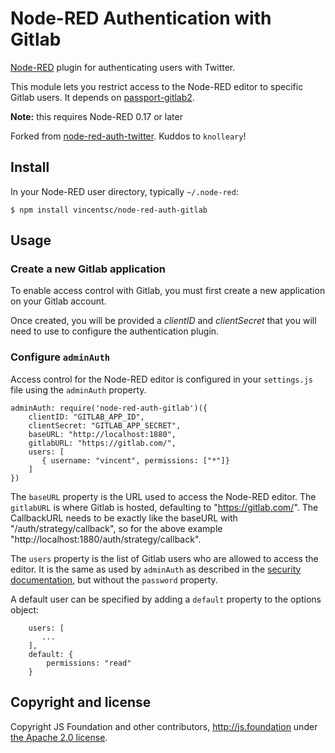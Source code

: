 # Node-RED Authentication with Gitlab

[Node-RED](https://nodered.org) plugin for authenticating users with Twitter.

This module lets you restrict access to the Node-RED editor to specific Gitlab users. It depends on [passport-gitlab2](http://www.passportjs.org/packages/passport-gitlab2/).


**Note:** this requires Node-RED 0.17 or later

Forked from [node-red-auth-twitter](https://github.com/node-red/node-red-auth-twitter). Kuddos to `knolleary`!

## Install

In your Node-RED user directory, typically `~/.node-red`:

    $ npm install vincentsc/node-red-auth-gitlab

## Usage

### Create a new Gitlab application

To enable access control with Gitlab, you must first create a new application on your Gitlab account. 

Once created, you will be provided a _clientID_ and _clientSecret_ that you will need to use to configure the authentication plugin.

### Configure `adminAuth`

Access control for the Node-RED editor is configured in your `settings.js` file
using the `adminAuth` property.

    adminAuth: require('node-red-auth-gitlab')({
        clientID: "GITLAB_APP_ID",
        clientSecret: "GITLAB_APP_SECRET",
        baseURL: "http://localhost:1880",
        gitlabURL: "https://gitlab.com/",
        users: [
           { username: "vincent", permissions: ["*"]}
        ]
    })

The `baseURL` property is the URL used to access the Node-RED editor. The `gitlabURL` is where Gitlab is hosted, defaulting to "https://gitlab.com/". The CallbackURL needs to be exactly like the baseURL with "/auth/strategy/callback", so for the above example "http://localhost:1880/auth/strategy/callback".

The `users` property is the list of Gitlab users who are allowed to access the
editor. It is the same as used by `adminAuth` as described in the [security documentation](http://nodered.org/docs/security), but without the `password` property.

A default user can be specified by adding a `default` property to the options object:

        users: [
           ...
        ],
        default: {
            permissions: "read"
        }

## Copyright and license

Copyright JS Foundation and other contributors, http://js.foundation under [the Apache 2.0 license](LICENSE).
